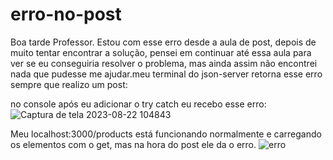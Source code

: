 # erro-no-post
Boa tarde Professor. Estou com esse erro desde a aula de post, depois de muito tentar encontrar a solução, pensei em continuar até essa aula para ver se eu conseguiria resolver o problema, mas ainda assim não encontrei nada que pudesse me ajudar.meu terminal do json-server retorna esse erro sempre que realizo um post:

no console após eu adicionar o try catch eu recebo esse erro:
![Captura de tela 2023-08-22 104843](https://github.com/MarcoBosc/erro-no-post/assets/105826129/72b27159-425a-4aef-a882-f23200f41c82)


Meu localhost:3000/products está funcionando normalmente e carregando os elementos com o get, mas na hora do post ele da o erro.
![erro](https://github.com/MarcoBosc/erro-no-post/assets/105826129/5e9481d1-a692-4296-b911-f7bc3b2f4382)
